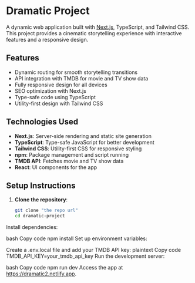 # Dramatic Project

A dynamic web application built with [Next.js](https://nextjs.org/), TypeScript, and Tailwind CSS. This project provides a cinematic storytelling experience with interactive features and a responsive design.

## Features

- Dynamic routing for smooth storytelling transitions
- API integration with TMDB for movie and TV show data
- Fully responsive design for all devices
- SEO optimization with Next.js
- Type-safe code using TypeScript
- Utility-first design with Tailwind CSS

## Technologies Used

- **Next.js**: Server-side rendering and static site generation
- **TypeScript**: Type-safe JavaScript for better development
- **Tailwind CSS**: Utility-first CSS for responsive styling
- **npm**: Package management and script running
- **TMDB API**: Fetches movie and TV show data
- **React**: UI components for the app

## Setup Instructions

1. **Clone the repository**:
   ```bash
   git clone "the repo url"
   cd dramatic-project
Install dependencies:

bash
Copy code
npm install
Set up environment variables:

Create a .env.local file and add your TMDB API key:
plaintext
Copy code
TMDB_API_KEY=your_tmdb_api_key
Run the development server:

bash
Copy code
npm run dev
Access the app at https://dramatic2.netlify.app.
